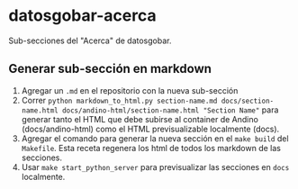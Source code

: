 # datosgobar-acerca
Sub-secciones del "Acerca" de datosgobar.

## Generar sub-sección en markdown

1. Agregar un `.md` en el repositorio con la nueva sub-sección
2. Correr `python markdown_to_html.py section-name.md docs/section-name.html docs/andino-html/section-name.html "Section Name"` para generar tanto el HTML que debe subirse al container de Andino (docs/andino-html) como el HTML previsualizable localmente (docs).
3. Agregar el comando para generar la nueva sección en el `make build` del `Makefile`. Esta receta regenera los html de todos los markdown de las secciones.
4. Usar `make start_python_server` para previsualizar las secciones en `docs` localmente.
